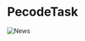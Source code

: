 # PecodeTask
![News](https://user-images.githubusercontent.com/87028055/150955790-bafe678f-53d4-4033-95d1-aa9e091fcace.gif)

